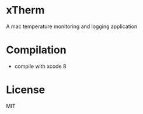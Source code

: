 # xTherm

A mac temperature monitoring and logging application

# Compilation
  - compile with xcode 8
   
# License
MIT
